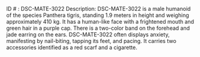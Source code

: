 ID # : DSC-MATE-3022
Description: DSC-MATE-3022 is a male humanoid of the species Panthera tigris, standing 1.9 meters in height and weighing approximately 410 kg. It has a human-like face with a frightened mouth and green hair in a purple cap. There is a two-color band on the forehead and jade earring on the ears. DSC-MATE-3022 often displays anxiety, manifesting by nail-biting, tapping its feet, and pacing. It carries two accessories identified as a red scarf and a cigarette.